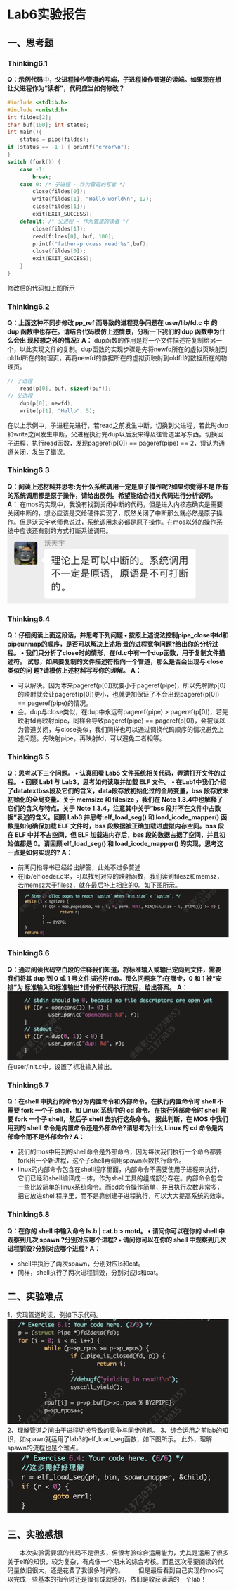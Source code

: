# Lab6实验报告
## 一、思考题
### Thinking6.1
**Q：示例代码中，父进程操作管道的写端，子进程操作管道的读端。如果现在想 让父进程作为“读者”，代码应当如何修改？**
```c
#include <stdlib.h>
#include <unistd.h>
int fildes[2];
char buf[100]; int status;
int main(){
    status = pipe(fildes);
if (status == -1 ) { printf("error\n");
}
switch (fork()) { 
    case -1:
        break;
    case 0: /* 子进程 - 作为管道的写者 */ 
        close(fildes[0]);
        write(fildes[1], "Hello world\n", 12); 
        close(fildes[1]);
        exit(EXIT_SUCCESS);
    default: /* 父进程 - 作为管道的读者 */ 
        close(fildes[1]);
        read(fildes[0], buf, 100); 
        printf("father-process read:%s",buf); 
        close(fildes[0]); 
        exit(EXIT_SUCCESS);
    }
}
```
修改后的代码如上图所示

### Thinking6.2
**Q：上面这种不同步修改 pp_ref 而导致的进程竞争问题在 user/lib/fd.c 中 的 dup 函数中也存在。请结合代码模仿上述情景，分析一下我们的 dup 函数中为什么会出 现预想之外的情况?**
**A：** dup函数的作用是将一个文件描述符复制给另一个，以此实现文件的复制。dup函数的实现步骤是先将newfd所在的虚拟页映射到oldfd所在的物理页，再将newfd的数据所在的虚拟页映射到oldfd的数据所在的物理页。
```c
// 子进程
    read(p[0], buf, sizeof(buf));
// 父进程    
    dup(p[0], newfd);
    write(p[1], "Hello", 5);
```
在以上示例中，子进程先进行，若read之前发生中断，切换到父进程，若此时dup和write之间发生中断，父进程执行完dup以后没来得及往管道里写东西。切换回子进程，执行read函数，发现pageref(p[0]) == pageref(pipe) == 2，误认为通道关闭，发生了错误。

### Thinking6.3
**Q：阅读上述材料并思考:为什么系统调用一定是原子操作呢?如果你觉得不是 所有的系统调用都是原子操作，请给出反例。希望能结合相关代码进行分析说明。**
**A：** 在mos的实现中，我没有找到关闭中断的代码，但是进入内核态确实是需要关闭中断的，想必应该是交给硬件实现了，既然关闭了中断那么就必然是原子操作。但是沃天宇老师也说过，系统调用未必都是原子操作。在mos以外的操作系统中应该还有别的方式打断系统调用。
![1](1.jpeg)

### Thinking6.4
**Q：仔细阅读上面这段话，并思考下列问题
• 按照上述说法控制pipe_close中fd和pipeunmap的顺序，是否可以解决上述场
    景的进程竞争问题?给出你的分析过程。
• 我们只分析了close时的情形，在fd.c中有一个dup函数，用于复制文件描述符。 试想，如果要复制的文件描述符指向一个管道，那么是否会出现与 close 类似的问 题?请模仿上述材料写写你的理解。**
**A：**
* 可以解决。因为本来pageref(p[0])就要小于pageref(pipe)，所以先解除p[0]的映射就会让pageref(p[0])更小，也就更加保证了不会出现pageref(p[0]) == pageref(pipe)的情况。
* 会。dup与close类似，在dup中永远有pageref(pipe) > pageref(p[0])，若先映射fd再映射pipe，同样会导致pageref(pipe) == pageref(p[0])，会被误以为管道关闭，与close类似，我们同样也可以通过调换代码顺序的情况避免上述问题。先映射pipe，再映射fd，可以避免二者相等。

### Thinking6.5
**Q：思考以下三个问题。
• 认真回看 Lab5 文件系统相关代码，弄清打开文件的过程。
• 回顾 Lab1 与 Lab3，思考如何读取并加载 ELF 文件。
• 在Lab1中我们介绍了datatextbss段及它们的含义，data段存放初始化过的全局变量，bss 段存放未初始化的全局变量。关于 memsize 和 filesize ，我们在 Note 1.3.4中也解释了它们的含义与特点。关于 Note 1.3.4，注意其中关于“bss 段并不在文件中占数据”表述的含义。回顾 Lab3 并思考:elf_load_seg() 和 load_icode_mapper() 函数是如何确保加载 ELF 文件时，bss 段数据被正确加载进虚拟内存空间。bss 段 在 ELF 中并不占空间，但 ELF 加载进内存后，bss 段的数据占据了空间，并且初始值都是 0。请回顾 elf_load_seg() 和 load_icode_mapper() 的实现，思考这一点是如何实现的?**
**A：**
* 前两问指导书已经给出解答，此处不过多赘述
* 在lib/elfloader.c里，可以找到对应的映射函数，我们读到filesz和memsz，若memsz大于filesz，就在最后补上相应的0。如下图所示。
  ![5](5.png)

### Thinking6.6
**Q：通过阅读代码空白段的注释我们知道，将标准输入或输出定向到文件，需要 我们将其 dup 到 0 或 1 号文件描述符(fd)。那么问题来了:在哪步，0 和 1 被“安排”为 标准输入和标准输出?请分析代码执行流程，给出答案。**
**A：**
![2](2.png)
在user/init.c中，设置了标准输入输出。

### Thinking6.7
**Q：在shell 中执行的命令分为内置命令和外部命令。在执行内置命令时 shell 不 需要 fork 一个子 shell，如 Linux 系统中的 cd 命令。在执行外部命令时 shell 需要 fork 一个子 shell，然后子 shell 去执行这条命令。
据此判断，在 MOS 中我们用到的 shell 命令是内置命令还是外部命令?请思考为什么 Linux 的 cd 命令是内部命令而不是外部命令?**
**A：**
* 我们的mos中用到的shell命令是外部命令，因为每次我们执行一个命令都要fork出一个新进程，这个子shell再调用spawn函数执行命令。
* linux的内部命令包含在shell程序里面，内部命令不需要使用子进程来执行，它们已经和shell编译成一体，作为shell工具的组成部分存在。内部命令包含一些比较简单的linux系统命令。而cd命令操作简单，并且执行次数非常多，把它放进shell程序里，而不是靠创建子进程执行，可以大大提高系统的效率。

### Thinking6.8
**Q：在你的 shell 中输入命令 ls.b | cat.b > motd。
• 请问你可以在你的 shell 中观察到几次 spawn ?分别对应哪个进程? 
• 请问你可以在你的 shell 中观察到几次进程销毁?分别对应哪个进程?**
**A：**
* shell中执行了两次spawn，分别对应ls和cat。
* 同样，shell执行了两次进程销毁，分别对应ls和cat。

## 二、实验难点
1、实现管道的读，例如下示代码。
![3](3.png)
2、理解管道之间由于进程切换导致的竞争与同步问题。
3、综合运用之前lab的知识，如spawn就运用了lab3的elf_load_seg函数，如下图所示。
此外，理解spawn的流程也是个难点。
![4](4.png)

## 三、实验感想
&emsp;&emsp;本次实验需要填的代码不是很多，但很考验综合运用能力，尤其是运用了很多关于elf的知识，较为复杂，有点像一个期末的综合考核。而且这次需要阅读的代码量依旧很大，还是花费了我很多时间的。
&emsp;&emsp;但是最后看到自己实现的mos可以完成一些基本的指令时还是很有成就感的，依旧是收获满满的一个lab！
